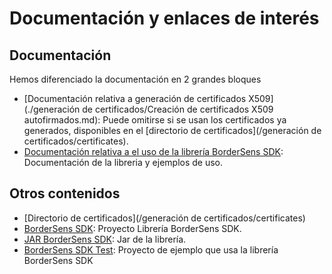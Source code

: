 # Documentación y enlaces de interés

## Documentación

Hemos diferenciado la documentación en 2 grandes bloques

* [Documentación relativa a generación de certificados X509](./generación de certificados/Creación de certificados X509 autofirmados.md): Puede omitirse si se usan los certificados ya generados, disponibles en el [directorio de certificados](/generación de certificados/certificates).
* [Documentación relativa a el uso de la librería BorderSens SDK](./sdk/README.md): Documentación de la libreria y ejemplos de uso.

## Otros contenidos

* [Directorio de certificados](/generación de certificados/certificates)
* [BorderSens SDK](./sdk/BorderSensSDK): Proyecto Librería BorderSens SDK.
* [JAR BorderSens SDK](./sdk/BorderSensSDK-1.0.0-jar-with-dependencies.jar): Jar de la librería.
* [BorderSens SDK Test](./sdk/BorderSensSDKTest): Proyecto de ejemplo que usa la librería BorderSens SDK